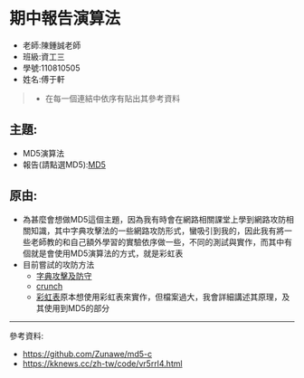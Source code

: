 # 期中報告演算法

* 老師:陳鍾誠老師
* 班級:資工三
* 學號:110810505
* 姓名:傅于軒

>* 在每一個連結中依序有貼出其參考資料

## 主題:
* MD5演算法
* 報告(請點選MD5):[MD5](MD5/README.md)

## 原由:
* 為甚麼會想做MD5這個主題，因為我有時會在網路相關課堂上學到網路攻防相關知識，其中字典攻擊法的一些網路攻防形式，蠻吸引到我的，因此我有將一些老師教的和自己額外學習的實驗依序做一些，不同的測試與實作，而其中有個就是會使用MD5演算法的方式，就是彩虹表
* 目前嘗試的攻防方法
    * [字典攻擊及防守](網路攻防/網路攻防.md)
    * [crunch](crunch/README.md)
    * [彩虹表](rt/rt.md)原本想使用彩虹表來實作，但檔案過大，我會詳細講述其原理，及其使用到MD5的部分

---

參考資料:
* https://github.com/Zunawe/md5-c
* https://kknews.cc/zh-tw/code/vr5rrl4.html
